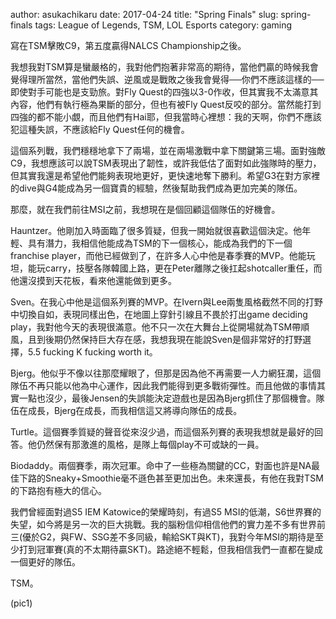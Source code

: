 author: asukachikaru
date: 2017-04-24
title: "Spring Finals"
slug: spring-finals
tags: League of Legends, TSM, LOL Esports
category: gaming

寫在TSM擊敗C9，第五度贏得NALCS Championship之後。

我想我對TSM算是蠻嚴格的，我對他們抱著非常高的期待，當他們贏的時候我會覺得理所當然，當他們失誤、逆風或是戰敗之後我會覺得──你們不應該這樣的──即使對手可能也是支勁旅。對Fly Quest的四強以3-0作收，但其實我不太滿意其內容，他們有執行極為果斷的部分，但也有被Fly Quest反咬的部分。當然能打到四強的都不能小覷，而且他們有Hai耶，但我當時心裡想：我的天啊，你們不應該犯這種失誤，不應該給Fly Quest任何的機會。

這個系列戰，我們穩穩地拿下了兩場，並在兩場激戰中拿下關鍵第三場。面對強敵C9，我想應該可以說TSM表現出了韌性，或許我低估了面對如此強隊時的壓力，但其實我還是希望他們能夠表現地更好，更快速地奪下勝利。希望G3在對方家裡的dive與G4能成為另一個寶貴的經驗，然後幫助我們成為更加完美的隊伍。

那麼，就在我們前往MSI之前，我想現在是個回顧這個隊伍的好機會。

Hauntzer。他剛加入時面臨了很多質疑，但我一開始就很喜歡這個決定。他年輕、具有潛力，我相信他能成為TSM的下一個核心，能成為我們的下一個franchise player，而他已經做到了，在許多人心中他是春季賽的MVP。他能玩坦，能玩carry，技壓各隊韓國上路，更在Peter離隊之後扛起shotcaller重任，而他還沒摸到天花板，看來他還能做到更多。

Sven。在我心中他是這個系列賽的MVP。在Ivern與Lee兩隻風格截然不同的打野中切換自如，表現同樣出色，在地圖上穿針引線且不畏於打出game deciding play，我對他今天的表現很滿意。他不只一次在大舞台上從開場就為TSM帶順風，且到後期仍然保持巨大存在感，我想我現在能說Sven是個非常好的打野選擇，5.5 fucking K fucking worth it。

Bjerg。他似乎不像以往那麼耀眼了，但那是因為他不再需要一人力網狂瀾，這個隊伍不再只能以他為中心運作，因此我們能得到更多戰術彈性。而且他做的事情其實一點也沒少，最後Jensen的失誤能決定遊戲也是因為Bjerg抓住了那個機會。隊伍在成長，Bjerg在成長，而我相信這又將導向隊伍的成長。

Turtle。這個賽季質疑的聲音從來沒少過，而這個系列賽的表現我想就是最好的回答。他仍然保有那激進的風格，是隊上每個play不可或缺的一員。

Biodaddy。兩個賽季，兩次冠軍。命中了一些極為關鍵的CC，對面也許是NA最佳下路的Sneaky+Smoothie毫不遜色甚至更加出色。未來還長，有他在我對TSM的下路抱有極大的信心。

我們曾經面對過S5 IEM Katowice的榮耀時刻，有過S5 MSI的低潮，S6世界賽的失望，如今將是另一次的巨大挑戰。我的腦粉信仰相信他們的實力差不多有世界前三(優於G2，與FW、SSG差不多同級，輸給SKT與KT)，我對今年MSI的期待是至少打到冠軍賽(真的不太期待贏SKT)。路途絕不輕鬆，但我相信我們一直都在變成一個更好的隊伍。

TSM。

(pic1)